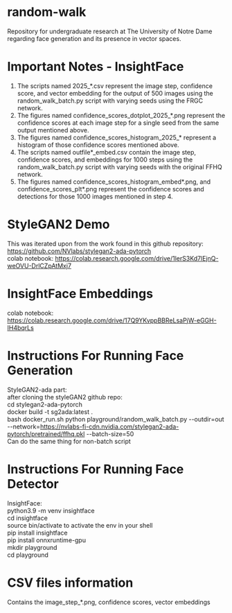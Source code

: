 # random-walk
Repository for undergraduate research at The University of Notre Dame regarding face generation and its presence in vector spaces.

# Important Notes - InsightFace 
1. The scripts named 2025_*.csv represent the image step, confidence score, and vector embedding for the output of 500 images using the random_walk_batch.py script with varying seeds using the FRGC network.
2. The figures named confidence_scores_dotplot_2025_*.png represent the confidence scores at each image step for a single seed from the same output mentioned above.
3. The figures named confidence_scores_histogram_2025_* represent a histogram of those confidence scores mentioned above.
4. The scripts named outfile*_embed.csv contain the image step, confidence scores, and embeddings for 1000 steps using the random_walk_batch.py script with varying seeds with the original FFHQ network.
5. The figures named confidence_scores_histogram_embed*.png, and confidence_scores_plt*.png represent the confidence scores and detections for those 1000 images mentioned in step 4.
   
# StyleGAN2 Demo
This was iterated upon from the work found in this github repository: https://github.com/NVlabs/stylegan2-ada-pytorch  
  colab notebook: https://colab.research.google.com/drive/1lerS3Kd7lEjnQ-weOVU-DrlCZpAtMxj7

# InsightFace Embeddings
colab notebook: https://colab.research.google.com/drive/17Q9YKvppBBReLsaPjW-eGGH-IH4bqrLs

# Instructions For Running Face Generation
StyleGAN2-ada part:<br />
  after cloning the styleGAN2 github repo:<br />
  cd stylegan2-ada-pytorch<br />
  docker build -t sg2ada:latest .<br />
  bash docker_run.sh python playground/random_walk_batch.py --outdir=out --network=https://nvlabs-fi-cdn.nvidia.com/stylegan2-ada-pytorch/pretrained/ffhq.pkl --batch-size=50<br />
  Can do the same thing for non-batch script<br />

# Instructions For Running Face Detector
InsightFace:<br />
  python3.9 -m venv insightface<br />
  cd insightface<br />
  source bin/activate to activate the env in your shell<br />
  pip install insightface<br />
  pip install onnxruntime-gpu<br />
  mkdir playground<br />
  cd playground<br />

  # CSV files information
  Contains the image_step_*.png, confidence scores, vector embeddings <br />
